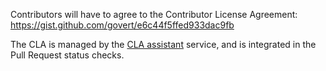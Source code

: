 Contributors will have to agree to the Contributor License Agreement: https://gist.github.com/govert/e6c44f5ffed933dac9fb

The CLA is managed by the [CLA assistant](https://cla-assistant.io/) service, and is integrated in the Pull Request status checks.

